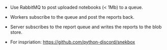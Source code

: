 - Use RabbitMQ to post uploaded notebooks (< 1Mb) to a queue.

- Workers subscribe to the queue and post the reports back.

- Server subscribes to the report queue and writes the reports to the blob
  store.

- For inspriation: https://github.com/python-discord/snekbox



